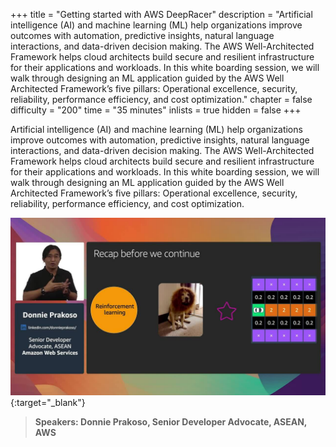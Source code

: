 +++
title = "Getting started with AWS DeepRacer"
description = "Artificial intelligence (AI) and machine learning (ML) help organizations improve outcomes with automation, predictive insights, natural language interactions, and data-driven decision making. The AWS Well-Architected Framework helps cloud architects build secure and resilient infrastructure for their applications and workloads. In this white boarding session, we will walk through designing an ML application guided by the AWS Well Architected Framework’s five pillars: Operational excellence, security, reliability, performance efficiency, and cost optimization."
chapter = false
difficulty = "200"
time = "35 minutes"
inlists = true
hidden = false
+++

Artificial intelligence (AI) and machine learning (ML) help organizations improve outcomes with automation, predictive insights, natural language interactions, and data-driven decision making. The AWS Well-Architected Framework helps cloud architects build secure and resilient infrastructure for their applications and workloads. In this white boarding session, we will walk through designing an ML application guided by the AWS Well Architected Framework’s five pillars: Operational excellence, security, reliability, performance efficiency, and cost optimization.


[![AWS Public Sector Summit Online - Getting started with AWS DeepRacer](./deepar.jpg)](https://pages.awscloud.com/aws-public-sector-summit-online-techsi03.html){:target="_blank"}

>  **Speakers: Donnie Prakoso, Senior Developer Advocate, ASEAN, AWS** 
